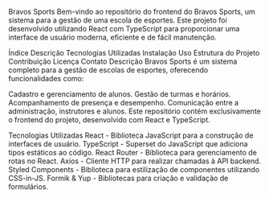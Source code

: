 Bravos Sports
Bem-vindo ao repositório do frontend do Bravos Sports, um sistema para a gestão de uma escola de esportes. Este projeto foi desenvolvido utilizando React com TypeScript para proporcionar uma interface de usuário moderna, eficiente e de fácil manutenção.

Índice
Descrição
Tecnologias Utilizadas
Instalação
Uso
Estrutura do Projeto
Contribuição
Licença
Contato
Descrição
Bravos Sports é um sistema completo para a gestão de escolas de esportes, oferecendo funcionalidades como:

Cadastro e gerenciamento de alunos.
Gestão de turmas e horários.
Acompanhamento de presença e desempenho.
Comunicação entre a administração, instrutores e alunos.
Este repositório contém exclusivamente o frontend do projeto, desenvolvido com React e TypeScript.

Tecnologias Utilizadas
React - Biblioteca JavaScript para a construção de interfaces de usuário.
TypeScript - Superset do JavaScript que adiciona tipos estáticos ao código.
React Router - Biblioteca para gerenciamento de rotas no React.
Axios - Cliente HTTP para realizar chamadas à API backend.
Styled Components - Biblioteca para estilização de componentes utilizando CSS-in-JS.
Formik & Yup - Bibliotecas para criação e validação de formulários.
